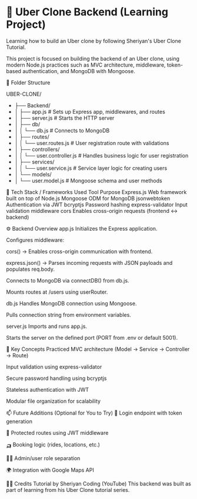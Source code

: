 # 🚗 Uber Clone Backend (Learning Project)
Learning how to build an Uber clone by following Sheriyan's Uber Clone Tutorial.

This project is focused on building the backend of an Uber clone, using modern Node.js practices such as MVC architecture, middleware, token-based authentication, and MongoDB with Mongoose.

📁 Folder Structure

UBER-CLONE/
- ├── Backend/
- │   ├── app.js                 # Sets up Express app, middlewares, and routes
- │   ├── server.js              # Starts the HTTP server
- │   ├── db/
- │   │   └── db.js              # Connects to MongoDB
- │   ├── routes/
- │   │   └── user.routes.js     # User registration route with validations
- │   ├── controllers/
- │   │   └── user.controller.js # Handles business logic for user registration
- │   ├── services/
- │   │   └── user.service.js    # Service layer logic for creating users
- │   └── models/
- │       └── user.model.js      # Mongoose schema and user methods

🚀 Tech Stack / Frameworks Used
Tool	Purpose
Express.js	Web framework built on top of Node.js
Mongoose	ODM for MongoDB
jsonwebtoken	Authentication via JWT
bcryptjs	Password hashing
express-validator	Input validation middleware
cors	Enables cross-origin requests (frontend ↔ backend)

⚙️ Backend Overview
app.js
Initializes the Express application.

Configures middleware:

cors() → Enables cross-origin communication with frontend.

express.json() → Parses incoming requests with JSON payloads and populates req.body.

Connects to MongoDB via connectDB() from db.js.

Mounts routes at /users using userRouter.

db.js
Handles MongoDB connection using Mongoose.

Pulls connection string from environment variables.

server.js
Imports and runs app.js.

Starts the server on the defined port (PORT from .env or default 5001).

🧠 Key Concepts Practiced
MVC architecture (Model → Service → Controller → Route)

Input validation using express-validator

Secure password handling using bcryptjs

Stateless authentication with JWT

Modular file organization for scalability

📫 Future Additions (Optional for You to Try)
🚀 Login endpoint with token generation

🔐 Protected routes using JWT middleware

🛺 Booking logic (rides, locations, etc.)

🧑‍💻 Admin/user role separation

🌍 Integration with Google Maps API

🙋‍♂️ Credits
Tutorial by Sheriyan Coding (YouTube)
This backend was built as part of learning from his Uber Clone tutorial series.
